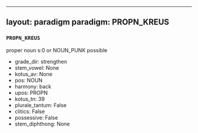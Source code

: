 
---
layout: paradigm
paradigm: PROPN_KREUS
---
### ` PROPN_KREUS `

proper noun s:0 or NOUN_PUNK possible
* grade_dir: strengthen
* stem_vowel: None
* kotus_av: None
* pos: NOUN
* harmony: back
* upos: PROPN
* kotus_tn: 39
* plurale_tantum: False
* clitics: False
* possessive: False
* stem_diphthong: None

